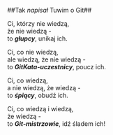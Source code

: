 ﻿##Tak *napisał* Tuwim o Git##

Ci, którzy nie wiedzą,  
że nie wiedzą -  
to *__głupcy__*, unikaj ich.

Ci, co nie wiedzą,  
ale wiedzą, że nie wiedzą -  
to *__GitKata-uczestnicy__*, poucz ich.

Ci, co wiedzą,  
a nie wiedzą, że wiedzą -  
to *__śpiący__*, obudź ich.

Ci, co wiedzą i wiedzą,  
że wiedzą -  
to *__Git-mistrzowie__*, idź śladem ich! 
